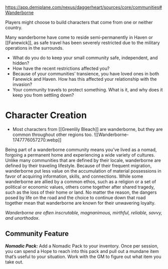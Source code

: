 https://app.demiplane.com/nexus/daggerheart/sources/core/communities#Wanderborne

Players might choose to build characters that come from one or neither country.

Many wanderborne have come to reside semi-permanently in Haven or [[Fanewick]], as safe travel has been severely restricted due to the military operations in the surrounds.

- What do you do to keep your small community safe, independent, and hidden?
- How have the recent restrictions affected you?
- Because of your communities’ transience, you have loved ones in both Fanewick and Haven. How has this affected your relationship with the invasion?
- Your community travels to protect something. What is it, and why does it keep you from settling down?
# Character Creation
- Most characters from [[Greenlily Bleach]] are wanderborne, but they are common throughout other regions too.
![[Wanderborne-1747776057270.webp]]

Being part of a wanderborne community means you’ve lived as a nomad, forgoing a permanent home and experiencing a wide variety of cultures. Unlike many communities that are defined by their locale, wanderborne are defined by their traveling lifestyle. Because of their frequent migration, wanderborne put less value on the accumulation of material possessions in favor of acquiring information, skills, and connections. While some wanderborne are allied by a common ethos, such as a religion or a set of political or economic values, others come together after shared tragedy, such as the loss of their home or land. No matter the reason, the dangers posed by life on the road and the choice to continue down that road together mean that wanderborne are known for their unwavering loyalty.

*Wanderborne are often inscrutable, magnanimous, mirthful, reliable, savvy, and unorthodox.*

## Community Feature

***Nomadic Pack:*** Add a Nomadic Pack to your inventory. Once per session, you can spend a Hope to reach into this pack and pull out a mundane item that’s useful to your situation. Work with the GM to figure out what item you take out.
